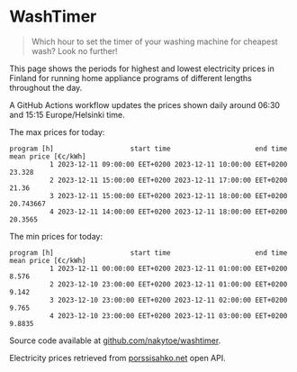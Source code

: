 
# WashTimer

> Which hour to set the timer of your washing machine for cheapest wash? Look no further!

This page shows the periods for highest and lowest electricity prices in Finland 
for running home appliance programs of different lengths throughout the day. 

A GitHub Actions workflow updates the prices shown daily around 06:30 and 15:15 Europe/Helsinki time.

The max prices for today:

	program [h]                   start time                     end time mean price [€c/kWh]
	          1 2023-12-11 09:00:00 EET+0200 2023-12-11 10:00:00 EET+0200              23.328
	          2 2023-12-11 15:00:00 EET+0200 2023-12-11 17:00:00 EET+0200               21.36
	          3 2023-12-11 15:00:00 EET+0200 2023-12-11 18:00:00 EET+0200           20.743667
	          4 2023-12-11 14:00:00 EET+0200 2023-12-11 18:00:00 EET+0200             20.3565

The min prices for today:

	program [h]                   start time                     end time mean price [€c/kWh]
	          1 2023-12-11 00:00:00 EET+0200 2023-12-11 01:00:00 EET+0200               8.576
	          2 2023-12-10 23:00:00 EET+0200 2023-12-11 01:00:00 EET+0200               9.142
	          3 2023-12-10 23:00:00 EET+0200 2023-12-11 02:00:00 EET+0200               9.765
	          4 2023-12-10 23:00:00 EET+0200 2023-12-11 03:00:00 EET+0200              9.8835


Source code available at [github.com/nakytoe/washtimer](https://github.com/nakytoe/washtimer).

Electricity prices retrieved from [porssisahko.net](https://porssisahko.net/api) open API.
